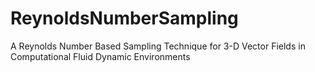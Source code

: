 # ReynoldsNumberSampling
A Reynolds Number Based Sampling Technique for 3-D Vector Fields in Computational Fluid Dynamic Environments
